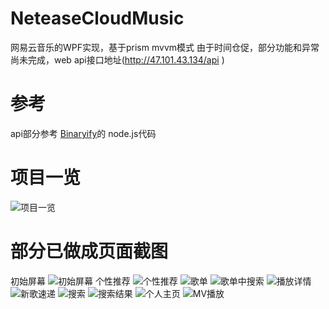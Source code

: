 # NeteaseCloudMusic
网易云音乐的WPF实现，基于prism mvvm模式
由于时间仓促，部分功能和异常尚未完成，web api接口地址(http://47.101.43.134/api )
# 参考
api部分参考 [Binaryify](https://github.com/Binaryify/NeteaseCloudMusicApi)的 node.js代码
# 项目一览
![项目一览](https://github.com/trycatchfinnally/NeteaseCloudMusic/blob/master/NetEasy/ScreenShot/%E9%A1%B9%E7%9B%AE.png)
# 部分已做成页面截图
初始屏幕
![初始屏幕](https://github.com/trycatchfinnally/NeteaseCloudMusic/blob/master/NetEasy/ScreenShot/%E5%88%9D%E5%A7%8B%E5%B1%8F%E5%B9%95.png)
个性推荐
![个性推荐](https://github.com/trycatchfinnally/NeteaseCloudMusic/blob/master/NetEasy/ScreenShot/%E4%B8%AA%E6%80%A7%E6%8E%A8%E8%8D%90.png)
![歌单](https://github.com/trycatchfinnally/NeteaseCloudMusic/blob/master/NetEasy/ScreenShot/%E6%AD%8C%E5%8D%95.png)
![歌单中搜索](https://github.com/trycatchfinnally/NeteaseCloudMusic/blob/master/NetEasy/ScreenShot/%E6%AD%8C%E5%8D%95%E4%B8%AD%E6%90%9C%E7%B4%A2.png)
![播放详情](https://github.com/trycatchfinnally/NeteaseCloudMusic/blob/master/NetEasy/ScreenShot/%E6%92%AD%E6%94%BE%E8%AF%A6%E6%83%85%E9%A1%B5%E9%9D%A2.png)
![新歌速递](https://github.com/trycatchfinnally/NeteaseCloudMusic/blob/master/NetEasy/ScreenShot/%E6%96%B0%E6%AD%8C%E9%80%9F%E9%80%92.png)
![搜索](https://github.com/trycatchfinnally/NeteaseCloudMusic/blob/master/NetEasy/ScreenShot/%E6%90%9C%E7%B4%A2.png)
![搜索结果](https://github.com/trycatchfinnally/NeteaseCloudMusic/blob/master/NetEasy/ScreenShot/%E6%90%9C%E7%B4%A2%E7%BB%93%E6%9E%9C.png)
![个人主页](https://github.com/trycatchfinnally/NeteaseCloudMusic/blob/master/NetEasy/ScreenShot/%E4%B8%AA%E4%BA%BA%E4%B8%BB%E9%A1%B5.png)
![MV播放](https://github.com/trycatchfinnally/NeteaseCloudMusic/blob/master/NetEasy/ScreenShot/MV%E6%92%AD%E6%94%BE.png)
